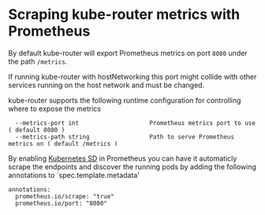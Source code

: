 # Scraping kube-router metrics with Prometheus

By default kube-router will export Prometheus metrics on port `8080` under the path `/metrics`.

If running kube-router with hostNetworking this port might collide with other services running on the host network and must be changed.

kube-router supports the following runtime configuration for controlling where to expose the metrics

      --metrics-port int                    Prometheus metrics port to use ( default 8080 )
      --metrics-path string                 Path to serve Prometheus metrics on ( default /metrics )

By enabling [Kubernetes SD](https://prometheus.io/docs/prometheus/latest/configuration/configuration/#<kubernetes_sd_config>) in Prometheus you can have it automaticly scrape the endpoints and discover the running pods by adding the following annotations to `spec.template.metadata'

    annotations:
      prometheus.io/scrape: "true"
      prometheus.io/port: "8080"
